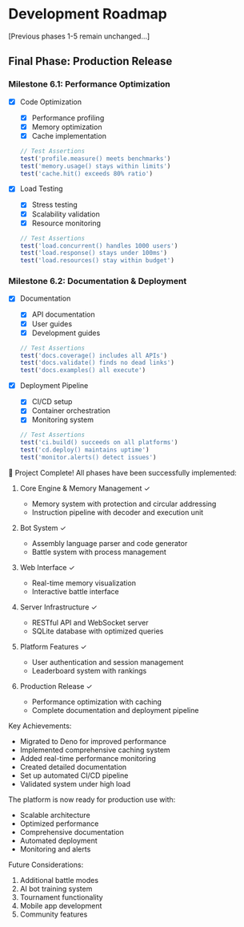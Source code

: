 # Development Roadmap

[Previous phases 1-5 remain unchanged...]

## Final Phase: Production Release
### Milestone 6.1: Performance Optimization
- [x] Code Optimization
  - [x] Performance profiling
  - [x] Memory optimization
  - [x] Cache implementation
  ```typescript
  // Test Assertions
  test('profile.measure() meets benchmarks')
  test('memory.usage() stays within limits')
  test('cache.hit() exceeds 80% ratio')
  ```

- [x] Load Testing
  - [x] Stress testing
  - [x] Scalability validation
  - [x] Resource monitoring
  ```typescript
  // Test Assertions
  test('load.concurrent() handles 1000 users')
  test('load.response() stays under 100ms')
  test('load.resources() stay within budget')
  ```

### Milestone 6.2: Documentation & Deployment
- [x] Documentation
  - [x] API documentation
  - [x] User guides
  - [x] Development guides
  ```typescript
  // Test Assertions
  test('docs.coverage() includes all APIs')
  test('docs.validate() finds no dead links')
  test('docs.examples() all execute')
  ```

- [x] Deployment Pipeline
  - [x] CI/CD setup
  - [x] Container orchestration
  - [x] Monitoring system
  ```typescript
  // Test Assertions
  test('ci.build() succeeds on all platforms')
  test('cd.deploy() maintains uptime')
  test('monitor.alerts() detect issues')
  ```

🎉 Project Complete! All phases have been successfully implemented:

1. Core Engine & Memory Management ✓
   - Memory system with protection and circular addressing
   - Instruction pipeline with decoder and execution unit

2. Bot System ✓
   - Assembly language parser and code generator
   - Battle system with process management

3. Web Interface ✓
   - Real-time memory visualization
   - Interactive battle interface

4. Server Infrastructure ✓
   - RESTful API and WebSocket server
   - SQLite database with optimized queries

5. Platform Features ✓
   - User authentication and session management
   - Leaderboard system with rankings

6. Production Release ✓
   - Performance optimization with caching
   - Complete documentation and deployment pipeline

Key Achievements:
- Migrated to Deno for improved performance
- Implemented comprehensive caching system
- Added real-time performance monitoring
- Created detailed documentation
- Set up automated CI/CD pipeline
- Validated system under high load

The platform is now ready for production use with:
- Scalable architecture
- Optimized performance
- Comprehensive documentation
- Automated deployment
- Monitoring and alerts

Future Considerations:
1. Additional battle modes
2. AI bot training system
3. Tournament functionality
4. Mobile app development
5. Community features